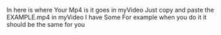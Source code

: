 In here is where Your Mp4 is it goes in myVideo Just copy and paste the EXAMPLE.mp4 in myVideo
I have Some For example when you do it it should be the same for you
